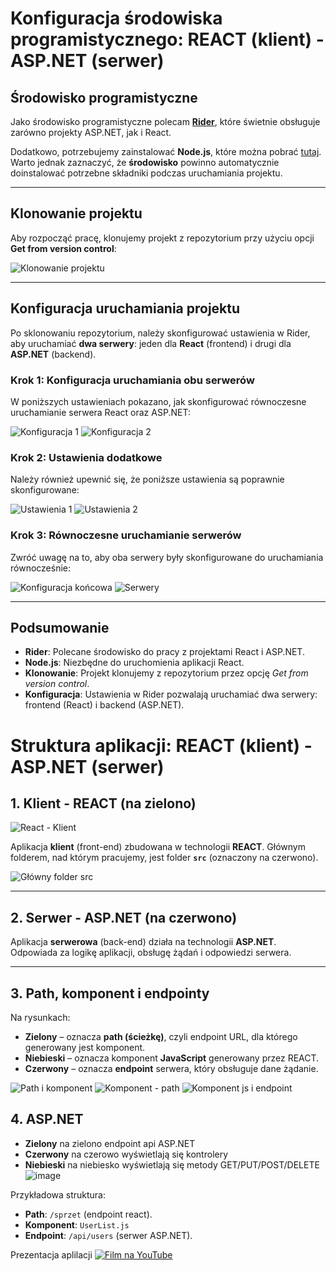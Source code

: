# Konfiguracja środowiska programistycznego: REACT (klient) - ASP.NET (serwer)

## Środowisko programistyczne

Jako środowisko programistyczne polecam **[Rider](https://www.jetbrains.com/rider/)**, które świetnie obsługuje zarówno projekty ASP.NET, jak i React.

Dodatkowo, potrzebujemy zainstalować **Node.js**, które można pobrać [tutaj](https://nodejs.org/en/download/package-manager). Warto jednak zaznaczyć, że **środowisko** powinno automatycznie doinstalować potrzebne składniki podczas uruchamiania projektu.

---

## Klonowanie projektu

Aby rozpocząć pracę, klonujemy projekt z repozytorium przy użyciu opcji **Get from version control**:

![Klonowanie projektu](https://github.com/user-attachments/assets/49c0e4e7-8744-4adb-8540-3b642b889b23)

---

## Konfiguracja uruchamiania projektu

Po sklonowaniu repozytorium, należy skonfigurować ustawienia w Rider, aby uruchamiać **dwa serwery**: jeden dla **React** (frontend) i drugi dla **ASP.NET** (backend).

### Krok 1: Konfiguracja uruchamiania obu serwerów
W poniższych ustawieniach pokazano, jak skonfigurować równoczesne uruchamianie serwera React oraz ASP.NET:

![Konfiguracja 1](https://github.com/user-attachments/assets/388b9940-9419-4fc8-a1fa-3ef205e6c89a)
![Konfiguracja 2](https://github.com/user-attachments/assets/2e75a7fd-607a-4261-90ed-277ac7206d94)

### Krok 2: Ustawienia dodatkowe
Należy również upewnić się, że poniższe ustawienia są poprawnie skonfigurowane:

![Ustawienia 1](https://github.com/user-attachments/assets/f674882f-5309-40c5-b3cc-cc57136d03f7)
![Ustawienia 2](https://github.com/user-attachments/assets/cba4c4e7-4f8a-43d4-8595-354dc5bee8de)

### Krok 3: Równoczesne uruchamianie serwerów
Zwróć uwagę na to, aby oba serwery były skonfigurowane do uruchamiania równocześnie:

![Konfiguracja końcowa](https://github.com/user-attachments/assets/a213c3ee-8303-4273-a7f6-9988a7dbee8d)
![Serwery](https://github.com/user-attachments/assets/7390f329-7615-4134-9cf3-49df17d3848c)

---

## Podsumowanie

- **Rider**: Polecane środowisko do pracy z projektami React i ASP.NET.
- **Node.js**: Niezbędne do uruchomienia aplikacji React.
- **Klonowanie**: Projekt klonujemy z repozytorium przez opcję *Get from version control*.
- **Konfiguracja**: Ustawienia w Rider pozwalają uruchamiać dwa serwery: frontend (React) i backend (ASP.NET).

# Struktura aplikacji: REACT (klient) - ASP.NET (serwer)

## 1. Klient - REACT (na zielono)
![React - Klient](https://github.com/user-attachments/assets/b3f8b08f-92f5-4eb6-be3f-c4172ca525f1)

Aplikacja **klient** (front-end) zbudowana w technologii **REACT**. Głównym folderem, nad którym pracujemy, jest folder **`src`** (oznaczony na czerwono).

![Główny folder src](https://github.com/user-attachments/assets/e3d98c1e-a4b3-49c0-8ff3-b0a6fb42739e)

---

## 2. Serwer - ASP.NET (na czerwono)
Aplikacja **serwerowa** (back-end) działa na technologii **ASP.NET**. Odpowiada za logikę aplikacji, obsługę żądań i odpowiedzi serwera.

---

## 3. Path, komponent i endpointy

Na rysunkach:
- **Zielony** – oznacza **path (ścieżkę)**, czyli endpoint URL, dla którego generowany jest komponent.
- **Niebieski** – oznacza komponent **JavaScript** generowany przez REACT.
- **Czerwony** – oznacza **endpoint** serwera, który obsługuje dane żądanie.

![Path i komponent](https://github.com/user-attachments/assets/dabe009e-bc3c-4e11-bd1e-eb113268f840)
![Komponent - path](https://github.com/user-attachments/assets/150666d8-9c2e-46b9-babb-cb21177010ea)
![Komponent js i endpoint](https://github.com/user-attachments/assets/e49359f3-7d3b-4978-9d64-392a66769c4e)
## 4. ASP.NET
- **Zielony** na zielono endpoint api ASP.NET
- **Czerwony** na czerowo wyświetlają się kontrolery
- **Niebieski** na niebiesko wyświetlają się metody GET/PUT/POST/DELETE
![image](https://github.com/user-attachments/assets/5aed1286-9d1c-4e50-992c-5c34cff36025)

Przykładowa struktura:
- **Path**: `/sprzet` (endpoint react).
- **Komponent**: `UserList.js`
- **Endpoint**: `/api/users` (serwer ASP.NET).

Prezentacja aplilacji
[![Film na YouTube](https://img.youtube.com/vi/zB424tai7kg/0.jpg)](https://youtu.be/zB424tai7kg)
